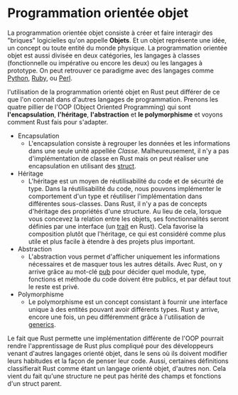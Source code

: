 # Programmation orientée objet

La programmation orientée objet consiste à créer et faire interagir des "briques" logicielles qu'on appelle **Objets**. Et un objet représente une idée, un concept ou toute entité du monde physique. La programmation orientée objet est aussi divisée en deux catégories, les langages à classes (fonctionnelle ou impérative ou encore les deux) ou les langages à prototype. On peut retrouver ce paradigme avec des langages comme [Python](https://en.wikipedia.org/wiki/Python_(programming_language)), [Ruby](https://en.wikipedia.org/wiki/Ruby_(programming_language)), ou [Perl](https://en.wikipedia.org/wiki/Perl).

l'utilisation de la programmation orienté objet en Rust peut différer de ce que l'on connait dans d'autres langages de programmation. Prenons les quatre pillier de l'OOP (Object Oriented Programming) qui sont **l'encapsulation**, **l'héritage**, **l'abstraction** et **le polymorphisme** et voyons comment Rust fais pour s'adapter.

* Encapsulation
  * L'encapsulation consiste à regrouper les données et les informations dans une seule unité appellée *Classe*. Malheureusement, il n'y a pas d'implémentation de classe en Rust mais on peut réaliser une encapsulation en utilisant des [struct](https://doc.rust-lang.org/std/keyword.struct.html).
* Héritage
  * L'héritage est un moyen de réutilisabilité du code et de sécurité de type. Dans la réutilisabilité du code, nous pouvons implémenter le comportement d'un type et réutiliser l'implémentation dans différentes sous-classes. Dans Rust, il n'y a pas de concepts d'héritage des propriétés d'une structure. Au lieu de cela, lorsque vous concevez la relation entre les objets, ses fonctionnalités seront définies par une interface (un [trait](https://doc.rust-lang.org/book/ch10-02-traits.html) en Rust). Cela favorise la composition plutôt que l'héritage, ce qui est considéré comme plus utile et plus facile à étendre à des projets plus important.
* Abstraction
  * L'abstraction vous permet d'afficher uniquement les informations nécessaires et de masquer tous les autres détails. Avec Rust, on y arrive grâce au mot-clé [pub](https://doc.rust-lang.org/nightly/std/keyword.pub.html) pour décider quel module, type, fonctions et méthode du code doivent être publics, et par défaut tout le reste est privé.
* Polymorphisme
  * Le polymorphisme est un concept consistant à fournir une interface unique à des entités pouvant avoir différents types. Rust y arrive, encore une fois, un peu différemment grâce à l'utilisation de [generics](https://doc.rust-lang.org/book/ch10-00-generics.html).

Le fait que Rust permette une implémentation différente de l'OOP pourrait rendre l'apprentissage de Rust plus compliqué pour des développeurs venant d'autres langages orienté objet, dans le sens où ils doivent modifier leurs habitudes et la façon de penser leur code. Aussi, certaines définitions classifierait Rust comme étant un langage orienté objet, d'autres non. Cela vient du fait qu'une structure ne peut pas hérité des champs et fonctions d'un struct parent.
